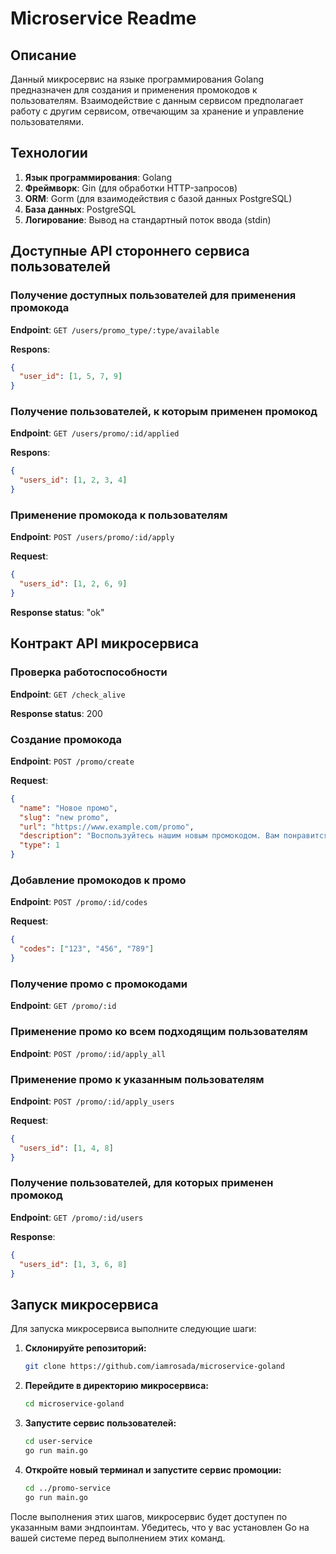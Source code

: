 # Microservice Readme

## Описание

Данный микросервис на языке программирования Golang предназначен для создания и применения промокодов к пользователям. Взаимодействие с данным сервисом предполагает работу с другим сервисом, отвечающим за хранение и управление пользователями.

## Технологии

1. **Язык программирования**: Golang
2. **Фреймворк**: Gin (для обработки HTTP-запросов)
3. **ORM**: Gorm (для взаимодействия с базой данных PostgreSQL)
4. **База данных**: PostgreSQL
5. **Логирование**: Вывод на стандартный поток ввода (stdin)

## Доступные API стороннего сервиса пользователей

### Получение доступных пользователей для применения промокода

**Endpoint**: `GET /users/promo_type/:type/available`

**Respons**:

```json
{
  "user_id": [1, 5, 7, 9]
}
```

### Получение пользователей, к которым применен промокод

**Endpoint**: `GET /users/promo/:id/applied`

**Respons**:

```json
{
  "users_id": [1, 2, 3, 4]
}
```

### Применение промокода к пользователям

**Endpoint**: `POST /users/promo/:id/apply`

**Request**:

```json
{
  "users_id": [1, 2, 6, 9]
}
```

**Response status**: "ok"

## Контракт API микросервиса

### Проверка работоспособности

**Endpoint**: `GET /check_alive`

**Response status**: 200

### Создание промокода

**Endpoint**: `POST /promo/create`

**Request**:

```json
{
  "name": "Новое промо",
  "slug": "new promo",
  "url": "https://www.example.com/promo",
  "description": "Воспользуйтесь нашим новым промокодом. Вам понравится.",
  "type": 1
}
```

### Добавление промокодов к промо

**Endpoint**: `POST /promo/:id/codes`

**Request**:

```json
{
  "codes": ["123", "456", "789"]
}
```

### Получение промо с промокодами

**Endpoint**: `GET /promo/:id`

### Применение промо ко всем подходящим пользователям

**Endpoint**: `POST /promo/:id/apply_all`

### Применение промо к указанным пользователям

**Endpoint**: `POST /promo/:id/apply_users`

**Request**:

```json
{
  "users_id": [1, 4, 8]
}
```

### Получение пользователей, для которых применен промокод

**Endpoint**: `GET /promo/:id/users`

**Response**:

```json
{
  "users_id": [1, 3, 6, 8]
}
```

## Запуск микросервиса

Для запуска микросервиса выполните следующие шаги:

1. **Склонируйте репозиторий:**

   ```bash
   git clone https://github.com/iamrosada/microservice-goland
   ```

2. **Перейдите в директорию микросервиса:**

   ```bash
   cd microservice-goland
   ```

3. **Запустите сервис пользователей:**

   ```bash
   cd user-service
   go run main.go
   ```

4. **Откройте новый терминал и запустите сервис промоции:**

   ```bash
   cd ../promo-service
   go run main.go
   ```

После выполнения этих шагов, микросервис будет доступен по указанным вами эндпоинтам. Убедитесь, что у вас установлен Go на вашей системе перед выполнением этих команд.
